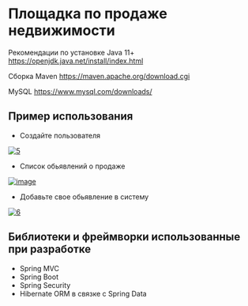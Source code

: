 # Площадка по продаже недвижимости

Рекомендации по установке
Java 11+ https://openjdk.java.net/install/index.html

Сборка Maven https://maven.apache.org/download.cgi

MySQL https://www.mysql.com/downloads/

## Пример использования

* Создайте пользователя

<a href="https://ibb.co/Hx4wkH1"><img src="https://i.ibb.co/k9BbWSk/5.jpg" alt="5" border="0"></a>


* Список обьявлений о продаже

<a href="https://ibb.co/FKnk5gn"><img src="https://i.ibb.co/BtwHyqw/image.jpg" alt="image" border="0"></a>

* Добавьте свое обьявление в систему

<a href="https://ibb.co/cyh5tzC"><img src="https://i.ibb.co/4FRyMBY/6.jpg" alt="6" border="0"></a>

## Библиотеки и фреймворки использованные при разработке

* Spring MVC
* Spring Boot
* Spring Security
* Hibernate ORM в связке с Spring Data